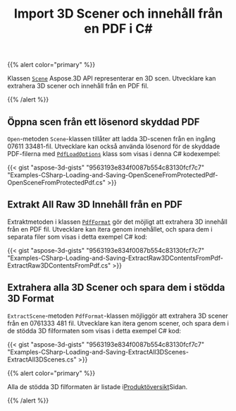 ﻿---
title: Import 3D Scener och innehåll från en PDF i C#
linktitle: Import 3D Scener och innehåll från PDF
type: docs
weight: 50
url: /sv/net/import-3d-scenes-and-contents-from-a-pdf/
keywords: 3d pdf, 3d pdf c#
description: Scenklassen av Aspose.3D API representerar en 3D scen. Utvecklare kan extrahera 3D scener och innehåll från en PDF fil.
---
{{% alert color="primary" %}}

Klassen [`Scene`](https://reference.aspose.com/3d/net/aspose.threed/scene) Aspose.3D API representerar en 3D scen. Utvecklare kan extrahera 3D scener och innehåll från en PDF fil.

{{% /alert %}}
## **Öppna scen från ett lösenord skyddad PDF**
`Open`-metoden `Scene`-klassen tillåter att ladda 3D-scenen från en ingång 07611 33481-fil. Utvecklare kan också använda lösenord för de skyddade PDF-filerna med [`PdfLoadOptions`](https://reference.aspose.com/3d/net/aspose.threed.formats/pdfloadoptions) klass som visas i denna C# kodexempel:

{{< gist "aspose-3d-gists" "9563193e834f0087b554c83130fcf7c7" "Examples-CSharp-Loading-and-Saving-OpenSceneFromProtectedPdf-OpenSceneFromProtectedPdf.cs" >}}
## **Extrakt All Raw 3D Innehåll från en PDF**
Extraktmetoden i klassen [`PdfFormat`](https://reference.aspose.com/3d/net/aspose.threed.formats/pdfformat) gör det möjligt att extrahera 3D innehåll från en PDF fil. Utvecklare kan itera genom innehållet, och spara dem i separata filer som visas i detta exempel C# kod:

{{< gist "aspose-3d-gists" "9563193e834f0087b554c83130fcf7c7" "Examples-CSharp-Loading-and-Saving-ExtractRaw3DContentsFromPdf-ExtractRaw3DContentsFromPdf.cs" >}}
## **Extrahera alla 3D Scener och spara dem i stödda 3D Format**
`ExtractScene`-metoden `PdfFormat`-klassen möjliggör att extrahera 3D scener från en 0761333 481 fil. Utvecklare kan itera genom scener, och spara dem i de stödda 3D filformaten som visas i detta exempel C# kod:

{{< gist "aspose-3d-gists" "9563193e834f0087b554c83130fcf7c7" "Examples-CSharp-Loading-and-Saving-ExtractAll3DScenes-ExtractAll3DScenes.cs" >}}

{{% alert color="primary" %}}

Alla de stödda 3D filformaten är listade i[Produktöversikt](/3d/sv/net/product-overview/)Sidan.

{{% /alert %}}
